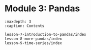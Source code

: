 # <i class="fas fa-layer-group fa-fw"></i> Module 3: Pandas

```{toctree}
:maxdepth: 3
:caption: Contents

lesson-7-introduction-to-pandas/index
lesson-8-more-pandas/index
lesson-9-time-series/index
```
